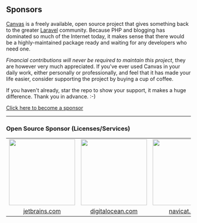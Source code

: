 ## Sponsors

[Canvas](https://cnvs.io) is a freely available, open source project that gives something back to the greater [Laravel](https://laravel.com) community. Because PHP and blogging has dominated so much of the Internet today, it makes sense that there would be a highly-maintained package ready and waiting for any developers who need one.

*Financial contributions will never be required to maintain this project*, they are however very much appreciated. If you've ever used Canvas in your daily work, either personally or professionally, and feel that it has made your life easier, consider supporting the project by buying a cup of coffee.

If you haven't already, star the repo to show your support, it makes a huge difference. Thank you in advance. :-)

[Click here to become a sponsor](#)

---

### Open Source Sponsor (Licenses/Services)

<table width="100%" border="0" cellpadding="5">

<tr>
    <td align="center" valign="center">
        <a href="https://www.jetbrains.com"><img width="180px" src="https://github.com/cnvs/art/blob/master/sponsors/jetbrains.png?raw=true"></a>
    </td>
    <td align="center" valign="center">
        <a href="https://digitalocean.com/?refcode=41cb45b3c7db"><img width="180px" src="https://github.com/cnvs/art/blob/master/sponsors/digitalocean.png?raw=true"></a>
    </td>
    <td align="center" valign="center">
        <a href="https://www.navicat.com"><img width="180px" src="https://github.com/cnvs/art/blob/master/sponsors/navicat.png?raw=true"></a>
    </td>
    <td align="center" valign="center">
        <a href="https://readme.io"><img width="180px" src="https://github.com/cnvs/art/blob/master/sponsors/readme.png?raw=true"></a>
    </td>
</tr>

<tr>
    <td align="center" valign="center">
        <a href="https://www.jetbrains.com">jetbrains.com</a>
    </td>
    <td align="center" valign="center">
        <a href="https://digitalocean.com/?refcode=41cb45b3c7db">digitalocean.com</a>
    </td>
    <td align="center" valign="center">
        <a href="https://www.navicat.com">navicat.com</a>
    </td>
    <td align="center" valign="center">
        <a href="https://readme.io">readme.io</a>
    </td>
</tr>

</table>
